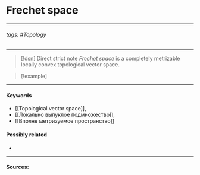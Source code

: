 # Frechet space
***
###### tags: #Topology  
***
>[!dsn] Direct strict note
>*Frechet space* is a completely metrizable locally convex topological vector space.

>[!example] 
>
***
#### Keywords
- [[Topological vector space]],
- [[Локально выпуклое подмножество]],
- [[Вполне метризуемое пространство]]
#### Possibly related
- 
***
#### Sources: